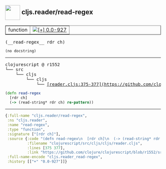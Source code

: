 ## <img width="48px" valign="middle" src="http://i.imgur.com/Hi20huC.png"> cljs.reader/read-regex

 <table border="1">
<tr>
<td>function</td>
<td><a href="https://github.com/cljsinfo/api-refs/tree/0.0-927"><img valign="middle" alt="[+] 0.0-927" src="https://img.shields.io/badge/+-0.0--927-lightgrey.svg"></a> </td>
</tr>
</table>

 <samp>
(__read-regex__ rdr ch)<br>
</samp>

```
(no docstring)
```

---

 <pre>
clojurescript @ r1552
└── src
    └── cljs
        └── cljs
            └── <ins>[reader.cljs:375-377](https://github.com/clojure/clojurescript/blob/r1552/src/cljs/cljs/reader.cljs#L375-L377)</ins>
</pre>

```clj
(defn read-regex
  [rdr ch]
  (-> (read-string* rdr ch) re-pattern))
```


---

```clj
{:full-name "cljs.reader/read-regex",
 :ns "cljs.reader",
 :name "read-regex",
 :type "function",
 :signature ["[rdr ch]"],
 :source {:code "(defn read-regex\n  [rdr ch]\n  (-> (read-string* rdr ch) re-pattern))",
          :filename "clojurescript/src/cljs/cljs/reader.cljs",
          :lines [375 377],
          :link "https://github.com/clojure/clojurescript/blob/r1552/src/cljs/cljs/reader.cljs#L375-L377"},
 :full-name-encode "cljs.reader_read-regex",
 :history [["+" "0.0-927"]]}

```
